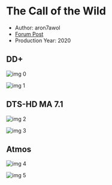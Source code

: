 # The Call of the Wild

* Author: aron7awol
* [Forum Post](https://www.avsforum.com/threads/bass-eq-for-filtered-movies.2995212/post-59421694)
* Production Year: 2020

## DD+

![img 0](https://i.imgur.com/Czu2KD2.jpg)

![img 1](https://i.imgur.com/cO8lCRZ.png)

## DTS-HD MA 7.1

![img 2](https://i.imgur.com/yboe2vA.jpg)

![img 3](https://i.imgur.com/PR5AnQZ.png)

## Atmos

![img 4](https://i.imgur.com/v8Xfds1.jpg)

![img 5](https://i.imgur.com/W16A2MF.png)

